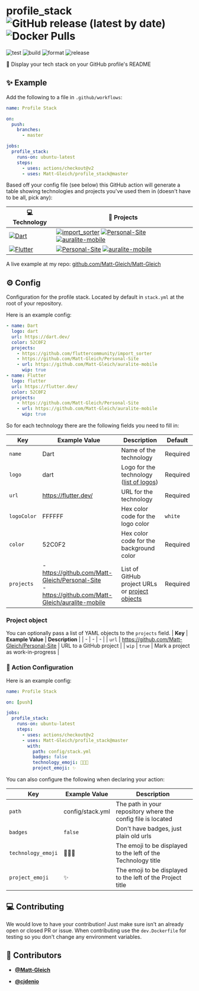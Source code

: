 <!-- DO NOT REMOVE - contributor_list:data:start:["Matt-Gleich", "cjdenio"]:end -->

# profile_stack ![GitHub release (latest by date)](https://img.shields.io/github/v/release/Matt-Gleich/profile_stack) ![Docker Pulls](https://img.shields.io/docker/pulls/mattgleich/profile_stack)

![test](https://github.com/Matt-Gleich/profile_stack/workflows/test/badge.svg)
![build](https://github.com/Matt-Gleich/profile_stack/workflows/build/badge.svg)
![format](https://github.com/Matt-Gleich/profile_stack/workflows/format/badge.svg)
![release](https://github.com/Matt-Gleich/profile_stack/workflows/release/badge.svg)

🚀 Display your tech stack on your GitHub profile's README

## ✨ Example

Add the following to a file in `.github/workflows`:

```yml
name: Profile Stack

on:
  push:
    branches:
      - master

jobs:
  profile_stack:
    runs-on: ubuntu-latest
    steps:
      - uses: actions/checkout@v2
      - uses: Matt-Gleich/profile_stack@master
```

Based off your config file (see below) this GitHub action will generate a table showing technologies and projects you've used them in (doesn't have to be all, pick any):

| 💻 **Technology**                                                                                                                     | 🚀 **Projects**                                                                                                                                                                                                                                                                                                                                                                                                                                                                                                                                                                                         |
| ------------------------------------------------------------------------------------------------------------------------------------- | ------------------------------------------------------------------------------------------------------------------------------------------------------------------------------------------------------------------------------------------------------------------------------------------------------------------------------------------------------------------------------------------------------------------------------------------------------------------------------------------------------------------------------------------------------------------------------------------------------- |
| [![Dart](https://img.shields.io/static/v1?label=&message=Dart&color=52C0F2&logo=dart&logoColor=white)](https://dart.dev/)             | [![import_sorter](https://img.shields.io/static/v1?label=&message=import_sorter&color=000605&logo=github&logoColor=white&labelColor=000605)](https://github.com/fluttercommunity/import_sorter) [![Personal-Site](https://img.shields.io/static/v1?label=&message=Personal-Site&color=000605&logo=github&logoColor=white&labelColor=000605)](https://github.com/Matt-Gleich/Personal-Site) [![auralite-mobile](https://img.shields.io/static/v1?label=&message=auralite-mobile%20%28WIP%29&color=000605&logo=github&logoColor=white&labelColor=000605)](https://github.com/Matt-Gleich/auralite-mobile) |
| [![Flutter](https://img.shields.io/static/v1?label=&message=Flutter&color=52C0F2&logo=flutter&logoColor=white)](https://flutter.dev/) | [![Personal-Site](https://img.shields.io/static/v1?label=&message=Personal-Site&color=000605&logo=github&logoColor=white&labelColor=000605)](https://github.com/Matt-Gleich/Personal-Site) [![auralite-mobile](https://img.shields.io/static/v1?label=&message=auralite-mobile%20%28WIP%29&color=000605&logo=github&logoColor=white&labelColor=000605)](https://github.com/Matt-Gleich/auralite-mobile)                                                                                                                                                                                                 |

A live example at my repo: [github.com/Matt-Gleich/Matt-Gleich](https://github.com/Matt-Gleich/Matt-Gleich)

## ⚙️ Config

Configuration for the profile stack. Located by default in `stack.yml` at the root of your repository.

Here is an example config:

```yml
- name: Dart
  logo: dart
  url: https://dart.dev/
  color: 52C0F2
  projects:
    - https://github.com/fluttercommunity/import_sorter
    - https://github.com/Matt-Gleich/Personal-Site
    - url: https://github.com/Matt-Gleich/auralite-mobile
      wip: true
- name: Flutter
  logo: flutter
  url: https://flutter.dev/
  color: 52C0F2
  projects:
    - https://github.com/Matt-Gleich/Personal-Site
    - url: https://github.com/Matt-Gleich/auralite-mobile
      wip: true
```

So for each technology there are the following fields you need to fill in:

| **Key**     | **Example Value**                                                                                    | **Description**                                                     | **Default** |
| ----------- | ---------------------------------------------------------------------------------------------------- | ------------------------------------------------------------------- | ----------- |
| `name`      | Dart                                                                                                 | Name of the technology                                              | Required    |
| `logo`      | dart                                                                                                 | Logo for the technology ([list of logos](https://simpleicons.org/)) | Required    |
| `url`       | https://flutter.dev/                                                                                 | URL for the technology                                              | Required    |
| `logoColor` | FFFFFF                                                                                               | Hex color code for the logo color                                   | `white`     |
| `color`     | 52C0F2                                                                                               | Hex color code for the background color                             | Required    |
| `projects`  | - https://github.com/Matt-Gleich/Personal-Site <br> - https://github.com/Matt-Gleich/auralite-mobile | List of GitHub project URLs or [project objects](#project-object)   | Required    |

### Project object

You can optionally pass a list of YAML objects to the `projects` field.
| **Key** | **Example Value** | **Description** |
| - | - | - |
| `url` | https://github.com/Matt-Gleich/Personal-Site | URL to a GitHub project |
| `wip` | `true` | Mark a project as work-in-progress |

### 🦎 Action Configuration

Here is an example config:

```yaml
name: Profile Stack

on: [push]

jobs:
  profile_stack:
    runs-on: ubuntu-latest
    steps:
      - uses: actions/checkout@v2
      - uses: Matt-Gleich/profile_stack@master
        with:
          path: config/stack.yml
          badges: false
          technology_emoji: 👨🏻‍💻
          project_emoji: ✨
```

You can also configure the following when declaring your action:

| **Key**            | **Example Value** | **Description**                                               |
| ------------------ | ----------------- | ------------------------------------------------------------- |
| `path`             | config/stack.yml  | The path in your repository where the config file is located  |
| `badges`           | `false`           | Don't have badges, just plain old urls                        |
| `technology_emoji` | 👨🏻‍💻                | The emoji to be displayed to the left of the Technology title |
| `project_emoji`    | ✨                | The emoji to be displayed to the left of the Project title    |

## 💻 Contributing

We would love to have your contribution! Just make sure isn't an already open or closed PR or issue. When contributing use the `dev.Dockerfile` for testing so you don't change any environment variables.

<!-- DO NOT REMOVE - contributor_list:start -->

## 👥 Contributors

- **[@Matt-Gleich](https://github.com/Matt-Gleich)**

- **[@cjdenio](https://github.com/cjdenio)**

<!-- DO NOT REMOVE - contributor_list:end -->
